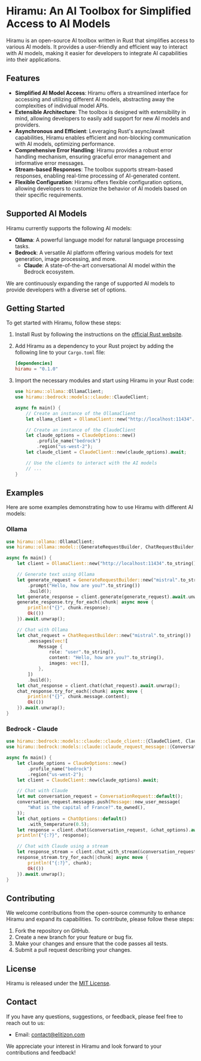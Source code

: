 # Hiramu: An AI Toolbox for Simplified Access to AI Models


Hiramu is an open-source AI toolbox written in Rust that simplifies access to various AI models. It provides a user-friendly and efficient way to interact with AI models, making it easier for developers to integrate AI capabilities into their applications.

## Features

- **Simplified AI Model Access**: Hiramu offers a streamlined interface for accessing and utilizing different AI models, abstracting away the complexities of individual model APIs.
- **Extensible Architecture**: The toolbox is designed with extensibility in mind, allowing developers to easily add support for new AI models and providers.
- **Asynchronous and Efficient**: Leveraging Rust's async/await capabilities, Hiramu enables efficient and non-blocking communication with AI models, optimizing performance.
- **Comprehensive Error Handling**: Hiramu provides a robust error handling mechanism, ensuring graceful error management and informative error messages.
- **Stream-based Responses**: The toolbox supports stream-based responses, enabling real-time processing of AI-generated content.
- **Flexible Configuration**: Hiramu offers flexible configuration options, allowing developers to customize the behavior of AI models based on their specific requirements.

## Supported AI Models

Hiramu currently supports the following AI models:

- **Ollama**: A powerful language model for natural language processing tasks.
- **Bedrock**: A versatile AI platform offering various models for text generation, image processing, and more.
  - **Claude**: A state-of-the-art conversational AI model within the Bedrock ecosystem.

We are continuously expanding the range of supported AI models to provide developers with a diverse set of options.

## Getting Started

To get started with Hiramu, follow these steps:

1. Install Rust by following the instructions on the [official Rust website](https://www.rust-lang.org/tools/install).

2. Add Hiramu as a dependency to your Rust project by adding the following line to your `Cargo.toml` file:

   ```toml
   [dependencies]
   hiramu = "0.1.0"
   ```

3. Import the necessary modules and start using Hiramu in your Rust code:

   ```rust
   use hiramu::ollama::OllamaClient;
   use hiramu::bedrock::models::claude::ClaudeClient;

   async fn main() {
       // Create an instance of the OllamaClient
       let ollama_client = OllamaClient::new("http://localhost:11434".to_string());

       // Create an instance of the ClaudeClient
       let claude_options = ClaudeOptions::new()
           .profile_name("bedrock")
           .region("us-west-2");
       let claude_client = ClaudeClient::new(claude_options).await;

       // Use the clients to interact with the AI models
       // ...
   }
   ```

## Examples

Here are some examples demonstrating how to use Hiramu with different AI models:

### Ollama

```rust
use hiramu::ollama::OllamaClient;
use hiramu::ollama::model::{GenerateRequestBuilder, ChatRequestBuilder, Message};

async fn main() {
    let client = OllamaClient::new("http://localhost:11434".to_string());

    // Generate text using Ollama
    let generate_request = GenerateRequestBuilder::new("mistral".to_string())
        .prompt("Hello, how are you?".to_string())
        .build();
    let generate_response = client.generate(generate_request).await.unwrap();
    generate_response.try_for_each(|chunk| async move {
        println!("{}", chunk.response);
        Ok(())
    }).await.unwrap();

    // Chat with Ollama
    let chat_request = ChatRequestBuilder::new("mistral".to_string())
        .messages(vec![
            Message {
                role: "user".to_string(),
                content: "Hello, how are you?".to_string(),
                images: vec![],
            },
        ])
        .build();
    let chat_response = client.chat(chat_request).await.unwrap();
    chat_response.try_for_each(|chunk| async move {
        println!("{}", chunk.message.content);
        Ok(())
    }).await.unwrap();
}
```

### Bedrock - Claude

```rust
use hiramu::bedrock::models::claude::claude_client::{ClaudeClient, ClaudeOptions};
use hiramu::bedrock::models::claude::claude_request_message::{ConversationRequest, Message, ChatOptions};

async fn main() {
    let claude_options = ClaudeOptions::new()
        .profile_name("bedrock")
        .region("us-west-2");
    let client = ClaudeClient::new(claude_options).await;

    // Chat with Claude
    let mut conversation_request = ConversationRequest::default();
    conversation_request.messages.push(Message::new_user_message(
        "What is the capital of France?".to_owned(),
    ));
    let chat_options = ChatOptions::default()
        .with_temperature(0.5);
    let response = client.chat(&conversation_request, &chat_options).await.unwrap();
    println!("{:?}", response);

    // Chat with Claude using a stream
    let response_stream = client.chat_with_stream(&conversation_request, &chat_options).await.unwrap();
    response_stream.try_for_each(|chunk| async move {
        println!("{:?}", chunk);
        Ok(())
    }).await.unwrap();
}
```



## Contributing

We welcome contributions from the open-source community to enhance Hiramu and expand its capabilities. To contribute, please follow these steps:

1. Fork the repository on GitHub.
2. Create a new branch for your feature or bug fix.
3. Make your changes and ensure that the code passes all tests.
4. Submit a pull request describing your changes.



## License

Hiramu is released under the [MIT License](LICENSE).

## Contact

If you have any questions, suggestions, or feedback, please feel free to reach out to us:

- Email: contact@elitizon.com


We appreciate your interest in Hiramu and look forward to your contributions and feedback!
